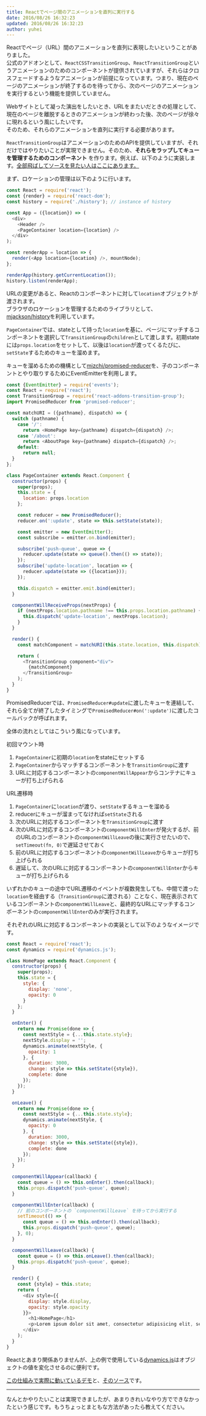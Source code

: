 ```yaml
---
title: Reactでページ間のアニメーションを直列に実行する
date: 2016/08/26 16:32:23
updated: 2016/08/26 16:32:23
author: yuhei
---
```

Reactでページ（URL）間のアニメーションを直列に表現したいということがありました。  
公式のアドオンとして、`ReactCSSTransitionGroup`、`ReactTransitionGroup`というアニメーションのためのコンポーネントが提供されていますが、それらはクロスフェードするようなアニメーションが前提になっています。つまり、現在のページのアニメーションが終了するのを待ってから、次のページのアニメーションを実行するという機能を提供していません。

<!-- more -->

Webサイトとして凝った演出をしたいとき、URLをまたいだときの処理として、現在のページを離脱するときのアニメーションが終わった後、次のページが徐々に現れるという風にしたいです。  
そのため、それらのアニメーションを直列に実行する必要があります。

`ReactTransitionGroup`はアニメーションのためのAPIを提供していますが、それだけではやりたいことが実現できません。そのため、**それらをラップしてキューを管理するためのコンポーネント** を作ります。例えば、以下のように実装します。[全部飛ばしてソースを見たい人はここにあります。](https://github.com/ryden-inc/rookies/tree/master/src/demos/react-sequentially-animation-between-pages)

まず、ロケーションの管理は以下のように行います。

```javascript
const React = require('react');
const {render} = require('react-dom');
const history = require('./history'); // instance of history

const App = ({location}) => (
  <div>
    <Header />
    <PageContainer location={location} />
  </div>
);

const renderApp = location => {
  render(<App location={location} />, mountNode);
};

renderApp(history.getCurrentLocation());
history.listen(renderApp);
```

URLの変更があると、Reactのコンポーネントに対して`location`オブジェクトが渡されます。  
ブラウザのロケーションを管理するためのライブラリとして、[mjackson/history](https://github.com/mjackson/history)を利用しています。

`PageContainer`では、stateとして持った`location`を基に、ページにマッチするコンポーネントを選択して`TransitionGroup`の`children`として渡します。初期stateには`props.location`をセットして、以後は`location`が渡ってくるたびに、`setState`するためのキューを溜めます。

キューを溜めるための機構として[mizchi/promised-reducer](https://github.com/mizchi/promised-reducer)を、子のコンポーネントとやり取りするためにEventEmitterを利用します。

```javascript
const {EventEmitter} = require('events');
const React = require('react');
const TransitionGroup = require('react-addons-transition-group');
import PromisedReducer from 'promised-reducer';

const matchURI = ({pathname}, dispatch) => {
  switch (pathname) {
    case '/':
      return <HomePage key={pathname} dispatch={dispatch} />;
    case '/about':
      return <AboutPage key={pathname} dispatch={dispatch} />;
    default:
      return null;
  }
};

class PageContainer extends React.Component {
  constructor(props) {
    super(props);
    this.state = {
      location: props.location
    };

    const reducer = new PromisedReducer();
    reducer.on(':update', state => this.setState(state));

    const emitter = new EventEmitter();
    const subscribe = emitter.on.bind(emitter);

    subscribe('push-queue', queue => {
      reducer.update(state => queue().then(() => state));
    });
    subscribe('update-location', location => {
      reducer.update(state => ({location}));
    });

    this.dispatch = emitter.emit.bind(emitter);
  }

  componentWillReceiveProps(nextProps) {
    if (nextProps.location.pathname !== this.props.location.pathname) {
      this.dispatch('update-location', nextProps.location);
    }
  }

  render() {
    const matchComponent = matchURI(this.state.location, this.dispatch);

    return (
      <TransitionGroup component="div">
        {matchComponent}
      </TransitionGroup>
    );
  }
}
```

PromisedReducerでは、`PromisedReducer#update`に渡したキューを連結して、それら全てが終了したタイミングで`PromisedReducer#on(':update')`に渡したコールバックが呼ばれます。

全体の流れとしてはこういう風になっています。

初回マウント時

1. `PageContainer`に初期の`location`をstateにセットする
1. `PageContainer`からマッチするコンポーネントを`TransitionGroup`に渡す
1. URLに対応するコンポーネントの`componentWillAppear`からコンテナにキューが打ち上げられる

URL遷移時

1. `PageContainer`に`location`が渡り、`setState`するキューを溜める
1. reducerにキューが溜まってなければ`setState`される
1. 次のURLに対応するコンポーネントを`TransitionGroup`に渡す
1. 次のURLに対応するコンポーネントの`componentWillEnter`が発火するが、前のURLのコンポーネントの`componentWillLeave`の後に実行させたいので、`setTimeout(fn, 0)`で遅延させておく
1. 前のURLに対応するコンポーネントの`componentWillLeave`からキューが打ち上げられる
1. 遅延して、次のURLに対応するコンポーネントの`componentWillEnter`からキューが打ち上げられる

いずれかのキューの途中でURL遷移のイベントが複数発生しても、中間で渡った`location`を経由する（`TransitionGroup`に渡される）ことなく、現在表示されているコンポーネントの`componentWillLeave`と、最終的なURLにマッチするコンポーネントの`componentWillEnter`のみが実行されます。

それぞれのURLに対応するコンポーネントの実装として以下のようなイメージです。

```javascript
const React = require('react');
const dynamics = require('dynamics.js');

class HomePage extends React.Component {
  constructor(props) {
    super(props);
    this.state = {
      style: {
        display: 'none',
        opacity: 0
      }
    };
  }

  onEnter() {
    return new Promise(done => {
      const nextStyle = {...this.state.style};
      nextStyle.display = '';
      dynamics.animate(nextStyle, {
        opacity: 1
      }, {
        duration: 3000,
        change: style => this.setState({style}),
        complete: done
      });
    });
  }

  onLeave() {
    return new Promise(done => {
      const nextStyle = {...this.state.style};
      dynamics.animate(nextStyle, {
        opacity: 0
      }, {
        duration: 3000,
        change: style => this.setState({style}),
        complete: done
      });
    });
  }

  componentWillAppear(callback) {
    const queue = () => this.onEnter().then(callback);
    this.props.dispatch('push-queue', queue);
  }

  componentWillEnter(callback) {
    // 前のコンポーネントの `componentWillLeave` を待ってから実行する
    setTimeout(() => {
      const queue = () => this.onEnter().then(callback);
      this.props.dispatch('push-queue', queue);
    }, 0);
  }

  componentWillLeave(callback) {
    const queue = () => this.onLeave().then(callback);
    this.props.dispatch('push-queue', queue);
  }

  render() {
    const {style} = this.state;
    return (
      <div style={{
        display: style.display,
        opacity: style.opacity
      }}>
        <h1>HomePage</h1>
        <p>Lorem ipsum dolor sit amet, consectetur adipisicing elit, sed do eiusmod tempor incididunt ut labore et dolore magna aliqua.</p>
      </div>
    );
  }
}
```

Reactとあまり関係ありませんが、上の例で使用している[dynamics.js](http://dynamicsjs.com/)はオブジェクトの値を変化させるのに便利です。

[この仕組みで実際に動いているデモ](/demos/react-sequentially-animation-between-pages/#/)と、[そのソース](https://github.com/ryden-inc/rookies/tree/master/src/demos/react-sequentially-animation-between-pages)です。

---

なんとかやりたいことは実現できましたが、あまりきれいなやり方でできなかったという感じです。もうちょっとまともな方法があったら教えてください。
